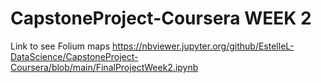# CapstoneProject-Coursera WEEK 2

Link to see Folium maps
https://nbviewer.jupyter.org/github/EstelleL-DataScience/CapstoneProject-Coursera/blob/main/FinalProjectWeek2.ipynb
